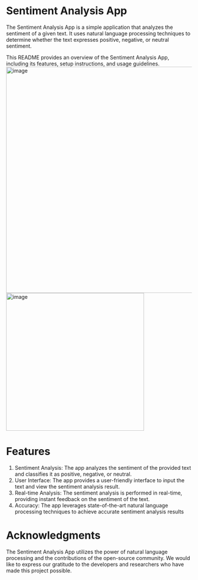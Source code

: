 # Sentiment Analysis App
The Sentiment Analysis App is a simple application that analyzes the sentiment of a given text. It uses natural language processing techniques to determine whether the text expresses positive, negative, or neutral sentiment.

This README provides an overview of the Sentiment Analysis App, including its features, setup instructions, and usage guidelines.
<img width="614" alt="image" src="https://github.com/SONERIKHI/Sentiments/assets/112720079/b5b9dea7-59c1-4c0e-b395-e8d15f8667d2">
<img width="374" alt="image" src="https://github.com/SONERIKHI/Sentiments/assets/112720079/3b12cd33-573f-47d2-a617-af82ef6b4a1d">


# Features
1. Sentiment Analysis: The app analyzes the sentiment of the provided text and classifies it as positive, negative, or neutral.
2. User Interface: The app provides a user-friendly interface to input the text and view the sentiment analysis result.
3. Real-time Analysis: The sentiment analysis is performed in real-time, providing instant feedback on the sentiment of the text.
4. Accuracy: The app leverages state-of-the-art natural language processing techniques to achieve accurate sentiment analysis results

# Acknowledgments
The Sentiment Analysis App utilizes the power of natural language processing and the contributions of the open-source community. We would like to express our gratitude to the developers and researchers who have made this project possible.
